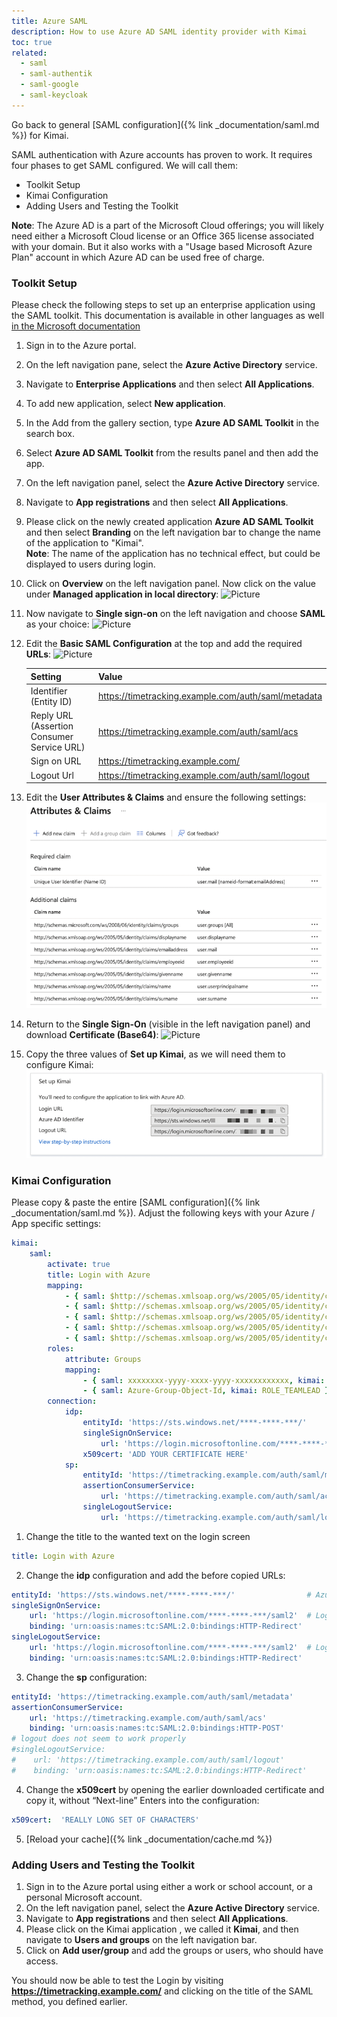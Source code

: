 ```yaml
---
title: Azure SAML
description: How to use Azure AD SAML identity provider with Kimai
toc: true
related:
  - saml
  - saml-authentik
  - saml-google
  - saml-keycloak
---
```


Go back to general [SAML configuration]({% link _documentation/saml.md %}) for Kimai. 

SAML authentication with Azure accounts has proven to work. It requires four phases to get SAML configured. We will call them:
* Toolkit Setup
* Kimai Configuration
* Adding Users and Testing the Toolkit

**Note**: The Azure AD is a part of the Microsoft Cloud offerings; you will likely need either a Microsoft Cloud license 
or an Office 365 license associated with your domain. But it also works with a "Usage based Microsoft Azure Plan" account 
in which Azure AD can be used free of charge. 

### Toolkit Setup

Please check the following steps to set up an enterprise application using the SAML toolkit.
This documentation is available in other languages as well [in the Microsoft documentation](https://docs.microsoft.com/en-us/azure/active-directory/saas-apps/saml-toolkit-tutorial#adding-azure-ad-saml-toolkit-from-the-gallery)

1. Sign in to the Azure portal.
2. On the left navigation pane, select the **Azure Active Directory** service.
3. Navigate to **Enterprise Applications** and then select **All Applications**.
4. To add new application, select **New application**.
5. In the Add from the gallery section, type **Azure AD SAML Toolkit** in the search box.
6. Select **Azure AD SAML Toolkit** from the results panel and then add the app.
7. On the left navigation panel, select the **Azure Active Directory** service.
8. Navigate to **App registrations** and then select **All Applications**.
9. Please click on the newly created application **Azure AD SAML Toolkit** and then select **Branding** on the left navigation bar to change the name of the application to "Kimai".  
**Note**: The name of the application has no technical effect, but could be displayed to users during login.
10. Click on **Overview** on the left navigation panel. Now click on the value under **Managed application in local directory**:
![Picture](/images/documentation/azure-saml-pic1.png)
11. Now navigate to **Single sign-on** on the left navigation and choose **SAML** as your choice:
![Picture](/images/documentation/azure-saml-pic2.png)
12. Edit the **Basic SAML Configuration** at the top and add the required **URLs**:
![Picture](/images/documentation/azure-saml-pic3.png)

     | Setting                                    | Value                                               |
     |--------------------------------------------|-----------------------------------------------------|
     | Identifier (Entity ID)                     | https://timetracking.example.com/auth/saml/metadata |
     | Reply URL (Assertion Consumer Service URL) | https://timetracking.example.com/auth/saml/acs      |
     | Sign on URL                                | https://timetracking.example.com/                   |
     | Logout Url                                 | https://timetracking.example.com/auth/saml/logout   |

13. Edit the **User Attributes & Claims** and ensure the following settings:
![Picture](/images/documentation/azure-saml-pic4.png)
14. Return to the **Single Sign-On** (visible in the left navigation panel) and download **Certificate (Base64)**:
![Picture](/images/documentation/azure-saml-pic6.png) 
15. Copy the three values of **Set up Kimai**, as we will need them to configure Kimai:
![Picture](/images/documentation/azure-saml-pic7.png)

### Kimai Configuration

Please copy & paste the entire [SAML configuration]({% link _documentation/saml.md %}).
Adjust the following keys with your Azure / App specific settings:

```yaml
kimai:
    saml:
        activate: true
        title: Login with Azure
        mapping:
            - { saml: $http://schemas.xmlsoap.org/ws/2005/05/identity/claims/name, kimai: username }
            - { saml: $http://schemas.xmlsoap.org/ws/2005/05/identity/claims/emailaddress, kimai: email }
            - { saml: $http://schemas.xmlsoap.org/ws/2005/05/identity/claims/givenname $http://schemas.xmlsoap.org/ws/2005/05/identity/claims/surname, kimai: alias }
            - { saml: $http://schemas.xmlsoap.org/ws/2005/05/identity/claims/displayname, kimai: title }
            - { saml: $http://schemas.xmlsoap.org/ws/2005/05/identity/claims/employeeid, kimai: accountNumber }
        roles:
            attribute: Groups
            mapping:
                - { saml: xxxxxxxx-yyyy-xxxx-yyyy-xxxxxxxxxxxx, kimai: ROLE_ADMIN }
                - { saml: Azure-Group-Object-Id, kimai: ROLE_TEAMLEAD }
        connection:
            idp:
                entityId: 'https://sts.windows.net/****-****-***/'
                singleSignOnService:
                    url: 'https://login.microsoftonline.com/****-****-***/saml2'
                x509cert: 'ADD YOUR CERTIFICATE HERE'
            sp:
                entityId: 'https://timetracking.example.com/auth/saml/metadata'
                assertionConsumerService:
                    url: 'https://timetracking.example.com/auth/saml/acs'
                singleLogoutService:
                    url: 'https://timetracking.example.com/auth/saml/logout'
```

1. Change the title to the wanted text on the login screen
```yaml
title: Login with Azure
```

2. Change the **idp** configuration and add the before copied URLs:
```yaml
entityId: 'https://sts.windows.net/****-****-***/'                # Azure AD Identifier
singleSignOnService:
    url: 'https://login.microsoftonline.com/****-****-***/saml2'  # Login URL
    binding: 'urn:oasis:names:tc:SAML:2.0:bindings:HTTP-Redirect'
singleLogoutService:
    url: 'https://login.microsoftonline.com/****-****-***/saml2'  # Logout URL
    binding: 'urn:oasis:names:tc:SAML:2.0:bindings:HTTP-Redirect'
```

3. Change the **sp** configuration:
```yaml
entityId: 'https://timetracking.example.com/auth/saml/metadata'
assertionConsumerService:
    url: 'https://timetracking.example.com/auth/saml/acs'
    binding: 'urn:oasis:names:tc:SAML:2.0:bindings:HTTP-POST'
# logout does not seem to work properly
#singleLogoutService:
#    url: 'https://timetracking.example.com/auth/saml/logout'
#    binding: 'urn:oasis:names:tc:SAML:2.0:bindings:HTTP-Redirect'
```

4. Change the **x509cert** by opening the earlier downloaded certificate and copy it, without “Next-line” Enters into the configuration:
```yaml
x509cert:  'REALLY LONG SET OF CHARACTERS'
```

5. [Reload your cache]({% link _documentation/cache.md %}) 

### Adding Users and Testing the Toolkit

1. Sign in to the Azure portal using either a work or school account, or a personal Microsoft account.
2. On the left navigation panel, select the **Azure Active Directory** service.
3. Navigate to **App registrations** and then select **All Applications**.
4. Please click on the Kimai application , we called it **Kimai**, and then navigate to **Users and groups** on the left navigation bar.
5. Click on **Add user/group** and add the groups or users, who should have access.

You should now be able to test the Login by visiting **https://timetracking.example.com/** and clicking on the title of the SAML method, you defined earlier.

